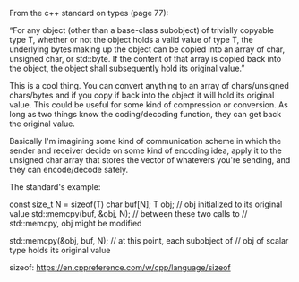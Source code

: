 From the c++ standard on types (page 77):

“For any object (other than a base-class subobject) of trivially copyable type T,
whether or not the object holds a valid value of type T, the underlying bytes
making up the object can be copied into an array of char, unsigned char, or std::byte.
If the content of that array is copied back into the object, the object shall
subsequently hold its original value.”

This is a cool thing. You can convert anything to an array of chars/unsigned chars/bytes
and if you copy if back into the object it will hold its original value. This could be
useful for some kind of compression or conversion. As long as two things know the
coding/decoding function, they can get back the original value.

Basically I'm imagining some kind of communication scheme in which the sender and receiver
decide on some kind of encoding idea, apply it to the unsigned char array that stores the
vector of whatevers you're sending, and they can encode/decode safely.

The standard's example:

const size_t N = sizeof(T)
char buf[N];
T obj; // obj initialized to its original value
std::memcpy(buf, &obj, N); // between these two calls to
                           // std::memcpy, obj might be modified

std::memcpy(&obj, buf, N); // at this point, each subobject of
                           // obj of scalar type holds its original value


sizeof: https://en.cppreference.com/w/cpp/language/sizeof